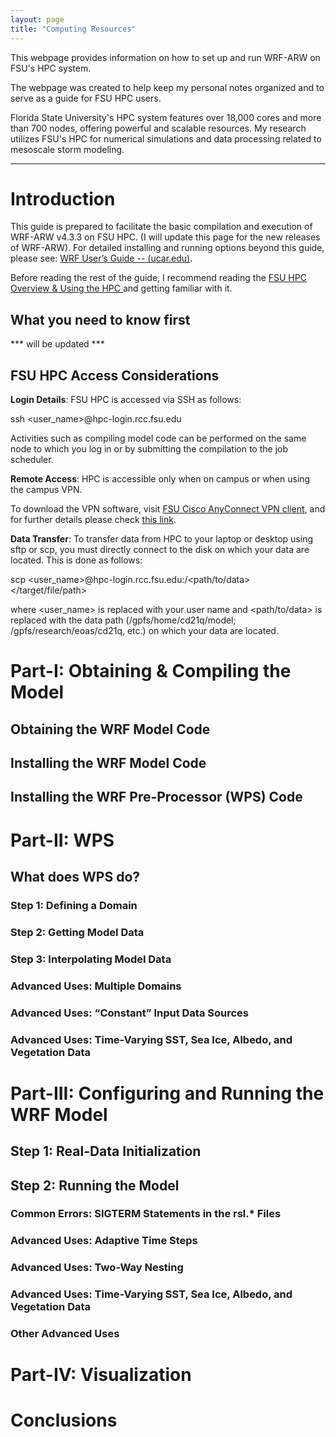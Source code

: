 ```yaml
---
layout: page
title: "Computing Resources"
---
```



This webpage provides information on how to set up and run WRF-ARW on FSU's HPC system.

The webpage was created to help keep my personal notes organized and to serve as a guide for FSU HPC users.

Florida State University's HPC system features over 18,000 cores and more than 700 nodes, offering powerful and scalable resources. My research utilizes FSU's HPC for numerical simulations and data processing related to mesoscale storm modeling.

***********************

# Introduction

This guide is prepared to facilitate the basic compilation and execution of WRF-ARW v4.3.3 on FSU HPC. (I will update this page for the new releases of WRF-ARW). For detailed installing and running options beyond this guide, please see: [WRF User’s Guide -- (ucar.edu)](https://www2.mmm.ucar.edu/wrf/users/wrf_users_guide/build/html/index.html "website").

Before reading the rest of the guide, I recommend reading the [FSU HPC Overview & Using the HPC ](https://docs.rcc.fsu.edu/hpc/ "website") and getting familiar with it.

## What you need to know first
*** will be updated *** 

## FSU HPC Access Considerations
**Login Details**: FSU HPC is accessed via SSH as follows:

ssh <user_name>@hpc-login.rcc.fsu.edu

Activities such as compiling model code can be performed on the same node to which you log in or by submitting the compilation to the job scheduler.

**Remote Access**: HPC is accessible only when on campus or when using the campus VPN.

To download the VPN software, visit [FSU Cisco AnyConnect VPN client](https://its.fsu.edu/services/virtual-private-network?_gl=1%2A16o60xg%2A_ga%2AMTk5OTg1MzQxNy4xNjcwNjA3Njk5%2A_ga_JD6E8L9B8V%2AMTcyNTU2MTMyOC4xMC4xLjE3MjU1NjEzMzYuNTIuMC4w "website"), and for further details please check [this link](https://servicecenter.fsu.edu/s/article/How-do-I-connect-to-the-HPC-or-other-RCC-resources-from-off-campus "website").

**Data Transfer**: To transfer data from HPC to your laptop or desktop using sftp or scp, you must directly connect to the disk on which your data are located. This is done as follows:

scp <user_name>@hpc-login.rcc.fsu.edu:/<path/to/data> </target/file/path>

where <user_name> is replaced with your user name and <path/to/data> is replaced with the data path (/gpfs/home/cd21q/model; /gpfs/research/eoas/cd21q, etc.) on which your data are located.


# Part-I: Obtaining & Compiling the Model

## Obtaining the WRF Model Code

## Installing the WRF Model Code

## Installing the WRF Pre-Processor (WPS) Code

# Part-II: WPS

## What does WPS do?

### Step 1: Defining a Domain

### Step 2: Getting Model Data

### Step 3: Interpolating Model Data

### Advanced Uses: Multiple Domains

### Advanced Uses: “Constant” Input Data Sources

### Advanced Uses: Time-Varying SST, Sea Ice, Albedo, and Vegetation Data

# Part-III: Configuring and Running the WRF Model

## Step 1: Real-Data Initialization

## Step 2: Running the Model

### Common Errors: SIGTERM Statements in the rsl.* Files

### Advanced Uses: Adaptive Time Steps

### Advanced Uses: Two-Way Nesting

### Advanced Uses: Time-Varying SST, Sea Ice, Albedo, and Vegetation Data

### Other Advanced Uses

# Part-IV: Visualization

# Conclusions


